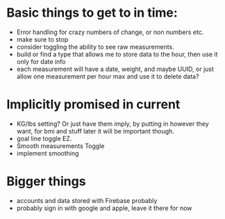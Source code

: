 # Basic things to get to in time:
* Error handling for crazy numbers of change, or non numbers etc.
* make sure to stop
* consider toggling the ability to see raw measurements.
* build or find a type that allows me to store data to the hour, then use it only for date info
* each measurement will have a date, weight, and maybe UUID, or just allow one measurement per hour max and use it to delete data?


# Implicitly promised in current 
* KG/lbs setting? Or just have them imply, by putting in however they want, for bmi and stuff later it will be important though.
* goal line toggle EZ.
* Smooth measurements Toggle
* implement smoothing


# Bigger things
* accounts and data stored with Firebase probably
* probably sign in with google and apple, leave it there for now